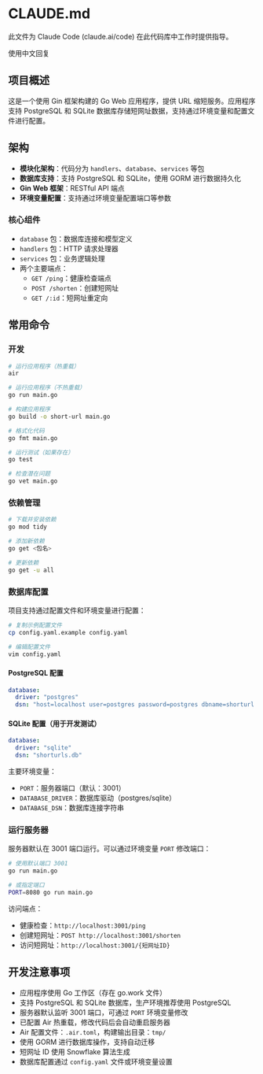 # CLAUDE.md

此文件为 Claude Code (claude.ai/code) 在此代码库中工作时提供指导。


使用中文回复

## 项目概述

这是一个使用 Gin 框架构建的 Go Web 应用程序，提供 URL 缩短服务。应用程序支持 PostgreSQL 和 SQLite 数据库存储短网址数据，支持通过环境变量和配置文件进行配置。

## 架构

- **模块化架构**：代码分为 `handlers`、`database`、`services` 等包
- **数据库支持**：支持 PostgreSQL 和 SQLite，使用 GORM 进行数据持久化
- **Gin Web 框架**：RESTful API 端点
- **环境变量配置**：支持通过环境变量配置端口等参数

### 核心组件

- `database` 包：数据库连接和模型定义
- `handlers` 包：HTTP 请求处理器
- `services` 包：业务逻辑处理
- 两个主要端点：
  - `GET /ping`：健康检查端点
  - `POST /shorten`：创建短网址
  - `GET /:id`：短网址重定向

## 常用命令

### 开发
```bash
# 运行应用程序（热重载）
air

# 运行应用程序（不热重载）
go run main.go

# 构建应用程序
go build -o short-url main.go

# 格式化代码
go fmt main.go

# 运行测试（如果存在）
go test

# 检查潜在问题
go vet main.go
```

### 依赖管理
```bash
# 下载并安装依赖
go mod tidy

# 添加新依赖
go get <包名>

# 更新依赖
go get -u all
```

### 数据库配置
项目支持通过配置文件和环境变量进行配置：

```bash
# 复制示例配置文件
cp config.yaml.example config.yaml

# 编辑配置文件
vim config.yaml
```

#### PostgreSQL 配置
```yaml
database:
  driver: "postgres"
  dsn: "host=localhost user=postgres password=postgres dbname=shorturl port=5432 sslmode=disable TimeZone=Asia/Shanghai"
```

#### SQLite 配置（用于开发测试）
```yaml
database:
  driver: "sqlite"
  dsn: "shorturls.db"
```

主要环境变量：
- `PORT`：服务器端口（默认：3001）
- `DATABASE_DRIVER`：数据库驱动（postgres/sqlite）
- `DATABASE_DSN`：数据库连接字符串

### 运行服务器
服务器默认在 3001 端口运行。可以通过环境变量 `PORT` 修改端口：

```bash
# 使用默认端口 3001
go run main.go

# 或指定端口
PORT=8080 go run main.go
```

访问端点：
- 健康检查：`http://localhost:3001/ping`
- 创建短网址：`POST http://localhost:3001/shorten`
- 访问短网址：`http://localhost:3001/{短网址ID}`

## 开发注意事项

- 应用程序使用 Go 工作区（存在 go.work 文件）
- 支持 PostgreSQL 和 SQLite 数据库，生产环境推荐使用 PostgreSQL
- 服务器默认监听 3001 端口，可通过 `PORT` 环境变量修改
- 已配置 Air 热重载，修改代码后会自动重启服务器
- Air 配置文件：`.air.toml`，构建输出目录：`tmp/`
- 使用 GORM 进行数据库操作，支持自动迁移
- 短网址 ID 使用 Snowflake 算法生成
- 数据库配置通过 `config.yaml` 文件或环境变量设置